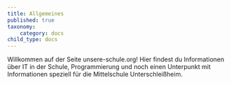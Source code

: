 ```yaml
---
title: Allgemeines
published: true
taxonomy:
    category: docs
child_type: docs
---
```


Willkommen auf der Seite unsere-schule.org! Hier findest du Informationen über IT in der Schule, Programmierung und noch einen Unterpunkt mit Informationen speziell für die Mittelschule Unterschleißheim.


